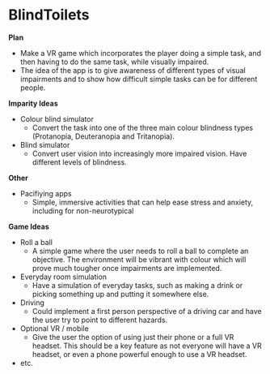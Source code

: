 # BlindToilets
**Plan**
- Make a VR game which incorporates the player doing a simple task, and then having to do the same task, while visually impaired.
- The idea of the app is to give awareness of different types of visual impairments and to show how difficult simple tasks can be for different people.

**Imparity Ideas**
- Colour blind simulator
  - Convert the task into one of the three main colour blindness types (Protanopia, Deuteranopia and Tritanopia).
- Blind simulator
  - Convert user vision into increasingly more impaired vision. Have different levels of blindness.
  
**Other**
- Pacifiying apps
  - Simple, immersive activities that can help ease stress and anxiety, including for non-neurotypical 


**Game Ideas**
- Roll a ball
  - A simple game where the user needs to roll a ball to complete an objective. The environment will be vibrant with colour which will 
    prove much tougher once impairments are implemented.
- Everyday room simulation
  - Have a simulation of everyday tasks, such as making a drink or picking something up and putting it somewhere else.
- Driving
  - Could implement a first person perspective of a driving car and have the user try to point to different hazards.
- Optional VR / mobile
  - Give the user the option of using just their phone or a full VR headset. This should be a key feature as not everyone will have a
    VR headset, or even a phone powerful enough to use a VR headset.
- etc.
